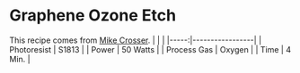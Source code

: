# Graphene Ozone Etch

This recipe comes from [Mike Crosser](https://www.linfield.edu/faculty/mcrosse.html).
|  |  |
|-----:|-----------------|
| Photoresist | S1813    |
| Power       | 50 Watts |
| Process Gas | Oxygen   |
| Time        | 4 Min.   |
